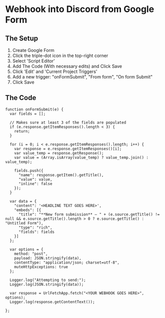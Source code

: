 # Webhook into Discord from Google Form

## The Setup

1. Create Google Form
1. Click the triple-dot icon in the top-right corner
1. Select 'Script Editor'
1. Add The Code (With necessary edits) and Click Save
1. Click 'Edit' and 'Current Project Triggers'
1. Add a new trigger: "onFormSubmit", "From form", "On form Submit"
1. Click Save

## The Code
```
function onFormSubmit(e) {
  var fields = [];

  // Makes sure at least 3 of the fields are populated
  if (e.response.getItemResponses().length < 3) { 
    return;
  }

  for (i = 0; i < e.response.getItemResponses().length; i++) {
    var response = e.response.getItemResponses()[i];
    var value_temp = response.getResponse();
    var value = (Array.isArray(value_temp) ? value_temp.join() : value_temp);

    fields.push({
      "name": response.getItem().getTitle(),
      "value": value,
      "inline": false
    });
  }

  var data = {
    "content": '<HEADLINE TEXT GOES HERE>',
    "embeds": [{
      "title": "**New form submission** — " + (e.source.getTitle() != null && e.source.getTitle().length > 0 ? e.source.getTitle() : "Untitled Form"),
      "type": "rich",
      "fields": fields
    }]
  };

  var options = {
    method: "post",
    payload: JSON.stringify(data),
    contentType: "application/json; charset=utf-8",
    muteHttpExceptions: true
  };

  Logger.log("Attempting to send:");
  Logger.log(JSON.stringify(data));

  var response = UrlFetchApp.fetch("<YOUR WEBHOOK GOES HERE>", options);
  Logger.log(response.getContentText());
  
};
```
